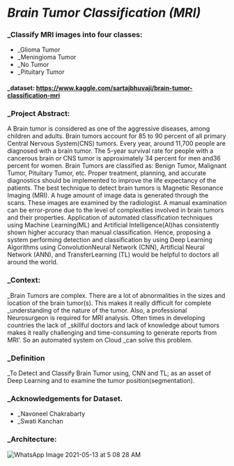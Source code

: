 # _Brain Tumor Classification (MRI)_
### _Classify MRI images into four classes:
* _Glioma Tumor
* _Meningioma Tumor 
* _No Tumor
* _Pituitary Tumor
  
#### _dataset: https://www.kaggle.com/sartajbhuvaji/brain-tumor-classification-mri

### _Project Abstract:
A Brain tumor is considered as one of the aggressive diseases, among children and adults. Brain tumors account for 85 to 90 percent of all primary Central Nervous 
System(CNS) tumors. Every year, around 11,700 people are diagnosed with a brain tumor. The 5-year survival rate for people with a cancerous brain or CNS tumor is 
approximately 34 percent for men and36 percent for women. Brain Tumors are classified as: Benign Tumor, Malignant Tumor, Pituitary Tumor, etc. 
Proper treatment, planning, and accurate diagnostics should be implemented to improve the life expectancy of the patients. The best technique to 
detect brain tumors is Magnetic Resonance Imaging (MRI). A huge amount of image data is generated through the scans. These images are examined by the radiologist. 
A manual examination can be error-prone due to the level of complexities involved in brain tumors and their properties.
Application of automated classification techniques using Machine Learning(ML) and Artificial Intelligence(AI)has consistently shown higher accuracy than manual 
classification. Hence, proposing a system performing detection and classification by using Deep Learning Algorithms using ConvolutionNeural Network (CNN), 
Artificial Neural Network (ANN), and TransferLearning (TL) would be helpful to doctors all around the world.

### _Context:
_Brain Tumors are complex. There are a lot of abnormalities in the sizes and location of the brain tumor(s). This makes it really difficult for complete 
_understanding of the nature of the tumor. Also, a professional Neurosurgeon is required for MRI analysis. Often times in developing countries the lack of
_skillful doctors and lack of knowledge about tumors makes it really challenging and time-consuming to generate reports from MRI’. So an automated system on Cloud 
_can solve this problem.

### _Definition
_To Detect and Classify Brain Tumor using, CNN and TL; as an asset of Deep Learning and to examine the tumor position(segmentation).

### _Acknowledgements for Dataset.
* _Navoneel Chakrabarty
* _Swati Kanchan


### _Architecture:
![WhatsApp Image 2021-05-13 at 5 08 28 AM](https://user-images.githubusercontent.com/65220704/118059052-341d9480-b3ad-11eb-80f9-0088d8f679a5.jpeg)
